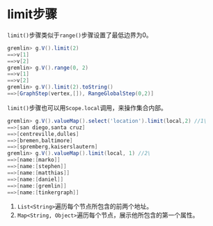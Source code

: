 # limit步骤

`limit()`步骤类似于`range()`步骤设置了最低边界为0。

```groovy
gremlin> g.V().limit(2)
==>v[1]
==>v[2]
gremlin> g.V().range(0, 2)
==>v[1]
==>v[2]
gremlin> g.V().limit(2).toString()
==>[GraphStep(vertex,[]), RangeGlobalStep(0,2)]
```

`limit()`步骤也可以用`Scope.local`调用，来操作集合内部。

```groovy
gremlin> g.V().valueMap().select('location').limit(local,2) //1\
==>[san diego,santa cruz]
==>[centreville,dulles]
==>[bremen,baltimore]
==>[spremberg,kaiserslautern]
gremlin> g.V().valueMap().limit(local, 1) //2\
==>[name:[marko]]
==>[name:[stephen]]
==>[name:[matthias]]
==>[name:[daniel]]
==>[name:[gremlin]]
==>[name:[tinkergraph]]
```

1. `List<String>`遍历每个节点所包含的前两个地址。
2. `Map<String, Object>`遍历每个节点，展示他所包含的第一个属性。